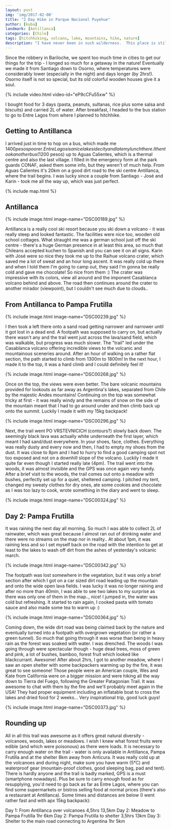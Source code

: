 ```yaml
---
layout: post
img: 'img/2017-02-08'
title: "2 Day Hike in Parque Nacional Puyehue"
author: [kuba]
landmark: [Antillanca]
categories: [Chile]
tags: [hitchhiking, volcano, lake, mountains, hike, nature]
description: "I have never been in such wilderness.  This place is still untouched by humans. There are stunning scenic views all along the trail as far as Argentina, the trail leads you up volcanoes and down into the woods where it has been overgrown by vegetation. There are so many exotic forest fruits that look poisonous. Plus the wildlife sings as you go along."
---
```



Since the robbery in Bariloche, we spent too much time in cities to get our things for the trip - I longed so much for a getaway in the nature! Eventually we made it from Santiago down to Osorno, where temperatures were considerably lower (especially in the night) and days longer (by 2hrs!). Osorno itself is not so special, but its old colorful wooden houses give it a soul. 

{% include video.html video-id="eP9cCFu55xw" %}

I bought food for 3 days (pasta, peanuts, sultanas, rice plus some salsa and biscuits) and carried 2L of water. After breakfast, I headed to the bus station to go to Entre Lagos from where I planned to hitchhike. 

## Getting to Antillanca 

I arrived just in time to hop on a bus, which made me $1400 pesos poorer. Entre Lagos is a nice lakeside city and I ate my lunch there. I then took another bus ($1200 pesos) up to Aguas Calientes, which is a thermal centre and also the last village. I filled in the emergency form at the park guards CONAF, asked them some info, but they weren't of much help. From Aguas Calientes it's 20km on a good dirt road to the ski centre Antillanca, where the trail begins. I was lucky since a couple from Santiago - José and Karin - took me all the way up, which was just perfect. 

{% include map.html %}

## Antillanca

{% include image.html image-name="DSC00189.jpg" %}

Antillanca is a really cool ski resort because you ski down a volcano - it was really steep and looked fantastic. The facilities were nice too, wooden old school cottages. What straught me was a german school just off the ski centre - there's a huge German presence in at least this area, so much that Chileans accepted kuchen to Spanish and you can see it on all signs. Karin with José were so nice they took me up to the Raihue volcano crater, which saved me a lot of sweat and an hour long ascent. It was really cold up there and when I told them I'm going to camp out, they said I'm gonna be really cold and gave me chocolate! So nice from them :) The crater was impressive with its colors, view all around and the imponent Casablanca volcano behind and above. The road then continues around the crater to another mirador (viewpoint), but I couldn't see much due to clouds..

## From Antillanca to Pampa Frutilla

{% include image.html image-name="DSC00239.jpg" %}

I then took a left there onto a sand road getting narrower and narrower until it got lost in a dead end. A footpath was supposed to carry on, but actually there wasn't any and the trail went just across the lava/sand field, which was walkable, but progress was much slower. The "trail" led under the Casablanca volcano offering incredible views to the volcanic and mountainous sceneries around. After an hour of walking on a rather flat section, the path started to climb from 1300m to 1800m! In the next hour, I made it to the top, it was a hard climb and I could definitely feel it! 

{% include image.html image-name="DSC00268.jpg" %}

Once on the top, the views were even better. The bare volcanic mountains provided for lookouts as far away as Argentina's lakes, separated from Chile by the majestic Andes mountains! Continuing on the top was somewhat tricky at first - it was really windy and the remains of snow on the side of the mountain meant that I had to go around under and then climb back up onto the summit. Luckily I made it with my 15kg backpack!

{% include image.html image-name="DSC00296.jpg" %}

Next, the trail went  PO VRSTEVNICICH (contours?) slowly back down. The seemingly black lava was actually white underneath the first layer, which meant I had sand/dust everywhere. In your shoes, face, clothes. Everything was really dusty and every now and then, I had to empty my shoes from the dust. It was close to 8pm and I had to hurry to find a good camping spot not too exposed and not on a downhill slope of the volcano. Luckily I made it quite far even though I started really late (4pm). The trail went into the woods, it was almost invisible and the GPS was once again very handy. After a brief visit to the woods, the trail comes out onto a meadow with bushes, perfectly set up for a quiet, sheltered camping. I pitched my tent, changed my sweaty clothes for dry ones, ate some cookies and chocolate as I was too lazy to cook, wrote something in the diary and went to sleep.

{% include image.html image-name="DSC00324.jpg" %}

## Day 2: Pampa Frutilla

It was raining the next day all morning. So much I was able to collect 2L of rainwater, which was great because I almost ran out of drinking water and there were no streams on the map nor in reality.. At about 1pm, it was raining less and so I set myself back on the road with the intention to get at least to the lakes to wash off dirt from the ashes of yesterday's volcanic march. 

{% include image.html image-name="DSC00342.jpg" %}

The footpath was lost somewhere in the vegetation, but it was only a brief section after which I got on a car sized dirt road leading up the mountain and onto the wide open lava fields. I was lucky it was no longer raining and after no more than 40min, I was able to see two lakes to my surprise as there was only one of them in the map.., nice! I jumped in, the water was cold but refreshing. It started to rain again, I cooked pasta with tomato sauce and also made some tea to warm up :)

{% include image.html image-name="DSC00364.jpg" %}

Coming down, the wide dirt road was being claimed back by the nature and eventually turned into a footpath with overgrown vegetation (or rather a green tunnel). So much that going through it was worse than being in heavy rain as the forest was soaked with water. I was drenched. The woods I was going through were spectacular though - huge dead trees, moss of green and pink, a lot of bushes, bamboo, forest fruit which looked like blackcurrant. Awesome! After about 2hrs, I got to another meadow, where I saw an open shelter with some backpackers warming up by the fire, it was great to see someone! Those people were an American couple, Wes and Kate from California were on a bigger mission and were hiking all the way down to Tierra del Fuego, following the Greater Patagonian Trail. It was awesome to chat with them by the fire and we'll probably meet again in the USA! They had proper equipment including an inflatable boat to cross the lakes and dried food for 2 weeks... Very inspirational trip, good luck guys!

{% include image.html image-name="DSC00373.jpg" %}

## Rounding up

All in all this trail was awesome as it offers great natural diversity - volcanoes, woods, lakes or meadows. I wish I knew what forest fruits were edible (and which were poisonous) as there were loads. It is necessary to carry enough water on the trail - water is only available in Antillanca, Pampa Frutilla and at the shelter 8km away from Anticura. It was really cold up at the volcanoes and during night, make sure you have warm (5°C) and waterproof gear (mountain-proof clothes, good sleeping bag, pad and tent). There is hardly anyone and the trail is badly marked, GPS is a must (smartphone nowadays). Plus be sure to carry enough food as for resupplying, you'd need to go back as far as Entre Lagos, where you can find some supermarkets or bistros selling food at normal prices (there's also a restaurant at Antillanca). Some times and distances are below (I went rather fast and with apx 15kg backpack):

Day 1: From Antillanca over volcanoes 4,5hrs 13,5km
Day 2: Meadow to Pampa Frutilla 1hr 6km
Day 2: Pampa Frutilla to shelter 3,5hrs 13km
Day 3: Shelter to the main road connecting to Argentina 1hr 5km
